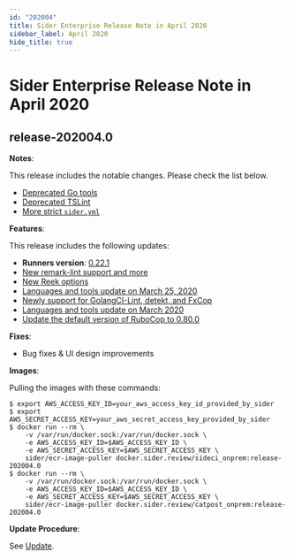 ```yaml
---
id: "202004"
title: Sider Enterprise Release Note in April 2020
sidebar_label: April 2020
hide_title: true
---
```


# Sider Enterprise Release Note in April 2020

## release-202004.0

**Notes**:

This release includes the notable changes. Please check the list below.

- [Deprecated Go tools](../../news/2020.md#deprecated-go-tools)
- [Deprecated TSLint](../../news/2020.md#deprecated-tslint)
- [More strict `sider.yml`](../../news/2020.md#more-strict-sideryml)

**Features**:

This release includes the following updates:

- **Runners version**: [0.22.1](https://github.com/sider/runners/releases/tag/0.22.1)
- [New remark-lint support and more](../../news/2020.md#new-remark-lint-support-and-more)
- [New Reek options](../../news/2020.md#new-reek-options)
- [Languages and tools update on March 25, 2020](../../news/2020.md#languages-and-tools-update-on-march-25-2020)
- [Newly support for GolangCI-Lint, detekt, and FxCop](../../news/2020.md#newly-support-for-golangci-lint-detekt-and-fxcop)
- [Languages and tools update on March 2020](../../news/2020.md#languages-and-tools-update-on-march-2020)
- [Update the default version of RuboCop to 0.80.0](../../news/2020.md#update-the-default-version-of-rubocop-to-0800)

**Fixes**:

- Bug fixes & UI design improvements

**Images**:

Pulling the images with these commands:

```console
$ export AWS_ACCESS_KEY_ID=your_aws_access_key_id_provided_by_sider
$ export AWS_SECRET_ACCESS_KEY=your_aws_secret_access_key_provided_by_sider
$ docker run --rm \
    -v /var/run/docker.sock:/var/run/docker.sock \
    -e AWS_ACCESS_KEY_ID=$AWS_ACCESS_KEY_ID \
    -e AWS_SECRET_ACCESS_KEY=$AWS_SECRET_ACCESS_KEY \
    sider/ecr-image-puller docker.sider.review/sideci_onprem:release-202004.0
$ docker run --rm \
    -v /var/run/docker.sock:/var/run/docker.sock \
    -e AWS_ACCESS_KEY_ID=$AWS_ACCESS_KEY_ID \
    -e AWS_SECRET_ACCESS_KEY=$AWS_SECRET_ACCESS_KEY \
    sider/ecr-image-puller docker.sider.review/catpost_onprem:release-202004.0
```

**Update Procedure**:

See [Update](../updating.md).
